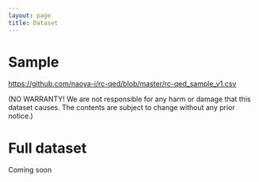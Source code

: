 ```yaml
---
layout: page
title: Dataset
---
```


# Sample
https://github.com/naoya-i/rc-qed/blob/master/rc-qed_sample_v1.csv

(NO WARRANTY! We are not responsible for any harm or damage that this dataset causes. The contents are subject to change without any prior notice.)

# Full dataset
Coming soon
